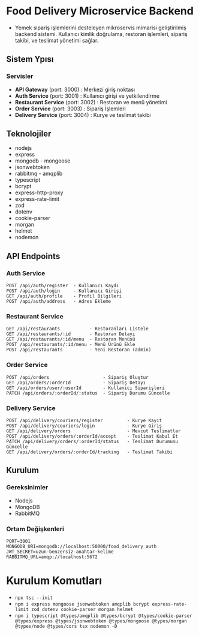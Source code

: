 # Food Delivery Microservice Backend

- Yemek sipariş işlemlerini desteleyen mikroservis mimarisi geliştirilmiş backend sistemi. Kullanıcı kimlik doğrulama, restoran işlemleri, sipariş takibi, ve teslimat yönetimi sağlar.

## Sistem Ypısı

### Servisler

- **API Gateway** (port: 3000) : Merkezi giriş noktası
- **Auth Service** (port: 3001) : Kullanıcı girişi ve yetkilendirme
- **Restaurant Service** (port: 3002) : Restoran ve menü yönetimi
- **Order Service** (port: 3003) : Sipariş İşlemleri
- **Delivery Service** (port: 3004) : Kurye ve teslimat takibi

## Teknolojiler

- nodejs
- express
- mongodb - mongoose
- jsonwebtoken
- rabbitmq - amqplib
- typescript
- bcrypt
- express-http-proxy
- express-rate-limit
- zod
- dotenv
- cookie-parser
- morgan
- helmet
- nodemon

## API Endpoints

### Auth Service

```
POST /api/auth/register  - Kullanıcı Kaydı
POST /api/auth/login     - Kullanıcı Girişi
GET /api/auth/profile    - Profil Bilgileri
POST /api/auth/address   - Adres Ekleme
```

### Restaurant Service

```
GET /api/restaurants           - Restoranları Listele
GET /api/restaurants/:id       - Restoran Detayı
GET /api/restaurants/:id/menu  - Restoran Menüsü
POST /api/restaurants/:id/menu - Menü Ürünü Ekle
POST /api/restaurants          - Yeni Restoran (admin)
```

### Order Service

```
POST /api/orders                    - Sipariş Oluştur
GET /api/orders/:orderId            - Sipariş Detayı
GET /api/orders/user/:userId        - Kullanıcı Siparişleri
PATCH /api/orders/:orderId/:status  - Sipariş Durumu Güncelle
```

### Delivery Service

```
POST /api/delivery/couriers/register         - Kurye Kayıt
POST /api/delivery/couriers/login            - Kurye Giriş
GET /api/delivery/orders                     - Mevcut Teslimatlar
POST /api/delivery/orders/:orderId/accept    - Teslimat Kabul Et
PATCH /api/delivery/orders/:orderId/status   - Teslimat Durumunu Güncelle
GET /api/delivery/orders/:orderId/tracking   - Teslimat Takibi
```

## Kurulum

### Gereksinimler

- Nodejs
- MongoDB
- RabbitMQ

### Ortam Değişkenleri

```
PORT=3001
MONGODB_URI=mongodb://localhost:50000/food_delivery_auth
JWT_SECRET=uzun-benzersiz-anahtar-kelime
RABBITMQ_URL=amqp://localhost:5672
```

# Kurulum Komutları

- `npx tsc --init`
- `npm i express mongoose jsonwebtoken amqplib bcrypt express-rate-limit zod dotenv cookie-parser morgan helmet `
- `npm i typescript @types/amqplib @types/bcrypt @types/cookie-parser @types/express @types/jsonwebtoken @types/mongoose @types/morgan @types/node @types/cors tsx nodemon -D`
